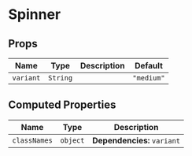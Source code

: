 # Spinner

## Props

| Name      | Type     | Description | Default    |
| --------- | -------- | ----------- | ---------- |
| `variant` | `String` |             | `"medium"` |

## Computed Properties

| Name         | Type     | Description                 |
| ------------ | -------- | --------------------------- |
| `classNames` | `object` | **Dependencies:** `variant` |


